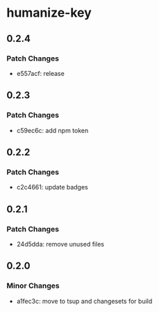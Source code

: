 # humanize-key

## 0.2.4

### Patch Changes

-  e557acf: release

## 0.2.3

### Patch Changes

-  c59ec6c: add npm token

## 0.2.2

### Patch Changes

-  c2c4661: update badges

## 0.2.1

### Patch Changes

-  24d5dda: remove unused files

## 0.2.0

### Minor Changes

-  a1fec3c: move to tsup and changesets for build
